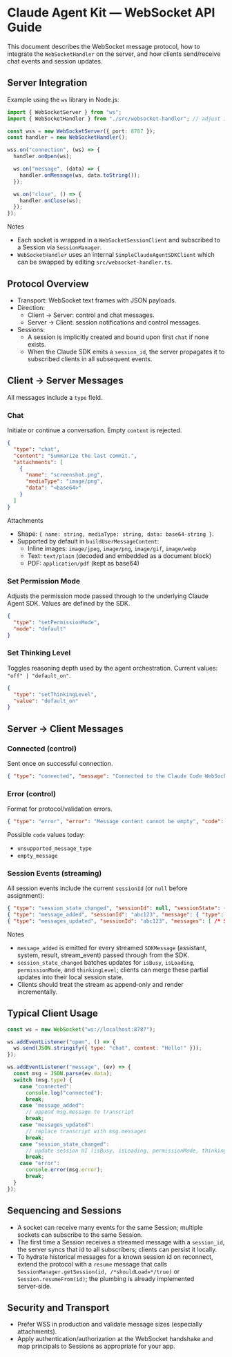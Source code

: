 # Claude Agent Kit — WebSocket API Guide

This document describes the WebSocket message protocol, how to integrate the `WebSocketHandler` on the server, and how clients send/receive chat events and session updates.

## Server Integration

Example using the `ws` library in Node.js:

```ts
import { WebSocketServer } from "ws";
import { WebSocketHandler } from "./src/websocket-handler"; // adjust import for your app

const wss = new WebSocketServer({ port: 8787 });
const handler = new WebSocketHandler();

wss.on("connection", (ws) => {
  handler.onOpen(ws);

  ws.on("message", (data) => {
    handler.onMessage(ws, data.toString());
  });

  ws.on("close", () => {
    handler.onClose(ws);
  });
});
```

Notes

- Each socket is wrapped in a `WebSocketSessionClient` and subscribed to a Session via `SessionManager`.
- `WebSocketHandler` uses an internal `SimpleClaudeAgentSDKClient` which can be swapped by editing `src/websocket-handler.ts`.

## Protocol Overview

- Transport: WebSocket text frames with JSON payloads.
- Direction:
  - Client → Server: control and chat messages.
  - Server → Client: session notifications and control messages.
- Sessions:
  - A session is implicitly created and bound upon first `chat` if none exists.
  - When the Claude SDK emits a `session_id`, the server propagates it to subscribed clients in all subsequent events.

## Client → Server Messages

All messages include a `type` field.

### Chat

Initiate or continue a conversation. Empty `content` is rejected.

```json
{
  "type": "chat",
  "content": "Summarize the last commit.",
  "attachments": [
    {
      "name": "screenshot.png",
      "mediaType": "image/png",
      "data": "<base64>"
    }
  ]
}
```

Attachments

- Shape: `{ name: string, mediaType: string, data: base64-string }`.
- Supported by default in `buildUserMessageContent`:
  - Inline images: `image/jpeg`, `image/png`, `image/gif`, `image/webp`
  - Text: `text/plain` (decoded and embedded as a document block)
  - PDF: `application/pdf` (kept as base64)

### Set Permission Mode

Adjusts the permission mode passed through to the underlying Claude Agent SDK. Values are defined by the SDK.

```json
{
  "type": "setPermissionMode",
  "mode": "default"
}
```

### Set Thinking Level

Toggles reasoning depth used by the agent orchestration. Current values: `"off" | "default_on"`.

```json
{
  "type": "setThinkingLevel",
  "value": "default_on"
}
```

## Server → Client Messages

### Connected (control)

Sent once on successful connection.

```json
{ "type": "connected", "message": "Connected to the Claude Code WebSocket server." }
```

### Error (control)

Format for protocol/validation errors.

```json
{ "type": "error", "error": "Message content cannot be empty", "code": "empty_message" }
```

Possible `code` values today:

- `unsupported_message_type`
- `empty_message`

### Session Events (streaming)

All session events include the current `sessionId` (or `null` before assignment):

```json
{ "type": "session_state_changed", "sessionId": null, "sessionState": { "isBusy": true, "permissionMode": "default" } }
{ "type": "message_added", "sessionId": "abc123", "message": { "type": "assistant", "message": { "content": [ { "type": "text", "text": "…" } ] } } }
{ "type": "messages_updated", "sessionId": "abc123", "messages": [ /* SDKMessage[] */ ] }
```

Notes

- `message_added` is emitted for every streamed `SDKMessage` (assistant, system, result, stream_event) passed through from the SDK.
- `session_state_changed` batches updates for `isBusy`, `isLoading`, `permissionMode`, and `thinkingLevel`; clients can merge these partial updates into their local session state.
- Clients should treat the stream as append‑only and render incrementally.

## Typical Client Usage

```js
const ws = new WebSocket("ws://localhost:8787");

ws.addEventListener("open", () => {
  ws.send(JSON.stringify({ type: "chat", content: "Hello!" }));
});

ws.addEventListener("message", (ev) => {
  const msg = JSON.parse(ev.data);
  switch (msg.type) {
    case "connected":
      console.log("connected");
      break;
    case "message_added":
      // append msg.message to transcript
      break;
    case "messages_updated":
      // replace transcript with msg.messages
      break;
    case "session_state_changed":
      // update session UI (isBusy, isLoading, permissionMode, thinkingLevel, etc.)
      break;
    case "error":
      console.error(msg.error);
      break;
  }
});
```

## Sequencing and Sessions

- A socket can receive many events for the same Session; multiple sockets can subscribe to the same Session.
- The first time a Session receives a streamed message with a `session_id`, the server syncs that id to all subscribers; clients can persist it locally.
- To hydrate historical messages for a known session id on reconnect, extend the protocol with a `resume` message that calls `SessionManager.getSession(id, /*shouldLoad=*/true)` or `Session.resumeFrom(id)`; the plumbing is already implemented server‑side.

## Security and Transport

- Prefer WSS in production and validate message sizes (especially attachments).
- Apply authentication/authorization at the WebSocket handshake and map principals to Sessions as appropriate for your app.
